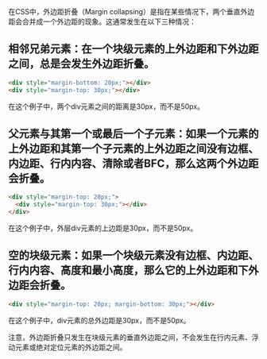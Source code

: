 在CSS中，外边距折叠（Margin collapsing）是指在某些情况下，两个垂直外边距会合并成一个外边距的现象。这通常发生在以下三种情况：

## 相邻兄弟元素：在一个块级元素的上外边距和下外边距之间，总是会发生外边距折叠。

```html
<div style="margin-bottom: 20px;"></div>
<div style="margin-top: 30px;"></div>
```
在这个例子中，两个div元素之间的距离是30px，而不是50px。

## 父元素与其第一个或最后一个子元素：如果一个元素的上外边距和其第一个子元素的上外边距之间没有边框、内边距、行内内容、清除或者BFC，那么这两个外边距会折叠。

```html
<div style="margin-top: 20px;">
  <div style="margin-top: 30px;"></div>
</div>
```
在这个例子中，外层div元素的上边距是30px，而不是50px。

## 空的块级元素：如果一个块级元素没有边框、内边距、行内内容、高度和最小高度，那么它的上外边距和下外边距会折叠。

```html
<div style="margin-top: 20px; margin-bottom: 30px;"></div>

```
在这个例子中，div元素的总外边距是30px，而不是50px。

注意，外边距折叠只发生在块级元素的垂直外边距之间，不会发生在行内元素、浮动元素或绝对定位元素的外边距之间。